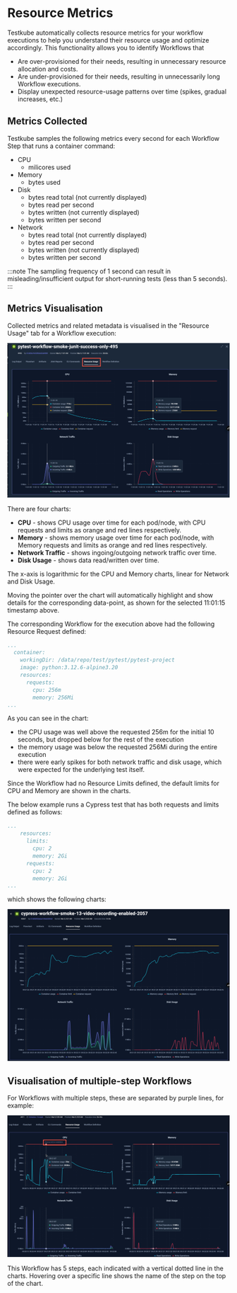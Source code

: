 # Resource Metrics

Testkube automatically collects resource metrics for your workflow executions to help you understand their
resource usage and optimize accordingly. This functionality allows you to identify Workflows that

- Are over-provisioned for their needs, resulting in unnecessary resource allocation and costs.
- Are under-provisioned for their needs, resulting in unnecessarily long Workflow executions.
- Display unexpected resource-usage patterns over time (spikes, gradual increases, etc.)

## Metrics Collected

Testkube samples the following metrics every second for each Workflow Step that runs a container command:

- CPU
  - milicores used
- Memory
  - bytes used 
- Disk
  - bytes read total (not currently displayed)
  - bytes read per second
  - bytes written (not currently displayed)
  - bytes written per second
- Network
  - bytes read total (not currently displayed)
  - bytes read per second
  - bytes written (not currently displayed)
  - bytes written per second

:::note
The sampling frequency of 1 second can result in misleading/insufficient output for short-running tests (less than 5 seconds).
:::

## Metrics Visualisation

Collected metrics and related metadata is visualised in the "Resource Usage" tab for a Workflow execution:

![Basic Resource Usage](images/basic-resource-usage.png)

There are four charts:
- **CPU** - shows CPU usage over time for each pod/node, with CPU requests and limits as orange and red lines respectively.
- **Memory** - shows memory usage over time for each pod/node, with Memory requests and limits as orange and red lines respectively.
- **Network Traffic** - shows ingoing/outgoing network traffic over time.
- **Disk Usage** - shows data read/written over time.

The x-axis is logarithmic for the CPU and Memory charts, linear for Network and Disk Usage.

Moving the pointer over the chart will automatically highlight and show details for the corresponding data-point, as shown 
for the selected 11:01:15 timestamp above. 

The corresponding Workflow for the execution above had the following Resource Request defined:

```yaml
...
  container:
    workingDir: /data/repo/test/pytest/pytest-project
    image: python:3.12.6-alpine3.20
    resources:
      requests:
        cpu: 256m
        memory: 256Mi
...
```

As you can see in the chart:
- the CPU usage was well above the requested 256m for the initial 10 seconds, but dropped below for the rest of the execution
- the memory usage was below the requested 256Mi during the entire execution
- there were early spikes for both network traffic and disk usage, which were expected for the underlying test itself.

Since the Workflow had no Resource Limits defined, the default limits for CPU and Memory are shown in the charts.

The below example runs a Cypress test that has both requests and limits defined as follows:

```yaml
...
    resources:
      limits:
        cpu: 2
        memory: 2Gi
      requests:
        cpu: 2
        memory: 2Gi
...
```

which shows the following charts:

![Advanced Resource Usage](images/advanced-resource-usage.png)

## Visualisation of multiple-step Workflows

For Workflows with multiple steps, these are separated by purple lines, for example:

![Multi-Step Resource Usage](images/multi-step-resource-usage.png)

This Workflow has 5 steps, each indicated with a vertical dotted line in the charts. Hovering over a specific line 
shows the name of the step on the top of the chart.
